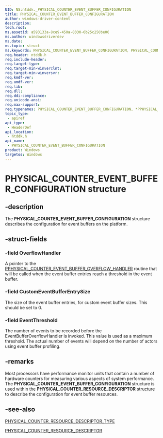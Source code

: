 ```yaml
---
UID: NS:ntddk._PHYSICAL_COUNTER_EVENT_BUFFER_CONFIGURATION
title: PHYSICAL_COUNTER_EVENT_BUFFER_CONFIGURATION
author: windows-driver-content
description:
tech.root:
ms.assetid: a593133a-8ce9-450a-8330-6b25c250be06
ms.author: windowsdriverdev
ms.date:
ms.topic: struct
ms.keywords: PHYSICAL_COUNTER_EVENT_BUFFER_CONFIGURATION, PHYSICAL_COUNTER_EVENT_BUFFER_CONFIGURATION, *PPHYSICAL_COUNTER_EVENT_BUFFER_CONFIGURATION,
req.header: ntddk.h
req.include-header:
req.target-type:
req.target-min-winverclnt:
req.target-min-winversvr:
req.kmdf-ver:
req.umdf-ver:
req.lib:
req.dll:
req.ddi-compliance:
req.unicode-ansi:
req.max-support:
req.typenames: PHYSICAL_COUNTER_EVENT_BUFFER_CONFIGURATION, *PPHYSICAL_COUNTER_EVENT_BUFFER_CONFIGURATION
topic_type:
 - apiref
api_type:
 - HeaderDef
api_location:
 - ntddk.h
api_name:
 - PHYSICAL_COUNTER_EVENT_BUFFER_CONFIGURATION
product: Windows
targetos: Windows
---
```


# PHYSICAL_COUNTER_EVENT_BUFFER_CONFIGURATION structure

## -description

The <b>PHYSICAL_COUNTER_EVENT_BUFFER_CONFIGURATION</b> structure describes the configuration for event buffers on the platform.

## -struct-fields

### -field OverflowHandler

A pointer to the <a href="..\ntddk\nc-ntddk-pphysical_counter_event_buffer_overflow_handler.md">PPHYSICAL_COUNTER_EVENT_BUFFER_OVERFLOW_HANDLER</a> routine that will be called when the event buffer entries reach a threshold in the event buffer.


### -field CustomEventBufferEntrySize

The size of the event buffer entries, for custom event buffer sizes. This should be set to 0.


### -field EventThreshold

The number of events to be recorded before the EventBufferOverflowHandler is invoked. This value is used as a maximum threshold. The actual number of events will depend on the number of actors using event buffer profiling.

## -remarks

Most processors have performance monitor units that contain a number of hardware counters for measuring various aspects of system performance. The <b>PHYSICAL_COUNTER_EVENT_BUFFER_CONFIGURATION</b> structure is used within the <b>PHYSICAL_COUNTER_RESOURCE_DESCRIPTOR</b> structure to describe the configuration for event buffer resources.

## -see-also

<a href="https://msdn.microsoft.com/library/windows/hardware/ff558797">PHYSICAL_COUNTER_RESOURCE_DESCRIPTOR_TYPE</a>

<a href="https://msdn.microsoft.com/library/windows/hardware/ff558796">PHYSICAL_COUNTER_RESOURCE_DESCRIPTOR</a>